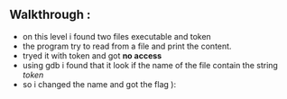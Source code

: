 ## Walkthrough :
+ on this level i found two files executable and token
+ the program try to read from a file and print the content.
+ tryed it with token and got **no access**
+ using gdb i found that it look if the name of the file contain the string *token*
+ so i changed the name and got the flag ):